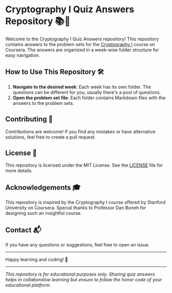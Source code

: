 # Cryptography I Quiz Answers Repository 📚🔐

Welcome to the Cryptography I Quiz Answers repository! This repository contains answers to the problem sets for the [Cryptography I](https://www.coursera.org/learn/crypto) course on Coursera. The answers are organized in a week-wise folder structure for easy navigation.


## How to Use This Repository 🛠️

1. **Navigate to the desired week**: Each week has its own folder. The questions can be different for you, usually there's a pool of questions.
2. **Open the problem set file**: Each folder contains Markdown files with the answers to the problem sets.

## Contributing 🤝

Contributions are welcome! If you find any mistakes or have alternative solutions, feel free to create a pull request.


## License 📄

This repository is licensed under the MIT License. See the [LICENSE](https://github.com/git/git-scm.com/blob/main/MIT-LICENSE.txt) file for more details.

## Acknowledgements 🎓

This repository is inspired by the Cryptography I course offered by Stanford University on Coursera. Special thanks to Professor Dan Boneh for designing such an insightful course.

## Contact 📬

If you have any questions or suggestions, feel free to open an issue.

---

Happy learning and coding! 🎉

---

*This repository is for educational purposes only. Sharing quiz answers helps in collaborative learning but ensure to follow the honor code of your educational platform.*
